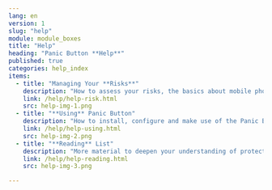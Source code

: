 ```yaml
---
lang: en
version: 1
slug: "help"
module: module_boxes
title: "Help"
heading: "Panic Button **Help**"
published: true
categories: help_index
items:
  - title: "Managing Your **Risks**"
    description: "How to assess your risks, the basics about mobile phone security and other risks."
    link: /help/help-risk.html
    src: help-img-1.png
  - title: "**Using** Panic Button"
    description: "How to install, configure and make use of the Panic Button application."
    link: /help/help-using.html
    src: help-img-2.png
  - title: "**Reading** List"
    description: "More material to deepen your understanding of protection and security for human rights defenders."
    link: /help/help-reading.html
    src: help-img-3.png

---
```

